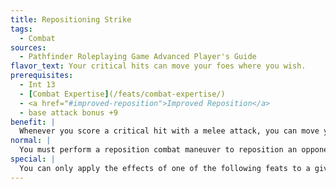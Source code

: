 ```yaml
---
title: Repositioning Strike
tags:
  - Combat
sources:
  - Pathfinder Roleplaying Game Advanced Player's Guide
flavor_text: Your critical hits can move your foes where you wish.
prerequisites:
  - Int 13
  - [Combat Expertise](/feats/combat-expertise/)
  - <a href="#improved-reposition">Improved Reposition</a>
  - base attack bonus +9
benefit: |
  Whenever you score a critical hit with a melee attack, you can move your opponent, in addition to the normal damage dealt by the attack. If your confirmation roll exceeds your opponent's CMD, you may move your opponent as if from the reposition combat maneuver. This does not provoke an attack of opportunity.
normal: |
  You must perform a reposition combat maneuver to reposition an opponent.
special: |
  You can only apply the effects of one of the following feats to a given critical hit: [Bull Rush Strike](/feats/bull-rush-strike/), [Disarming Strike](/feats/disarming-strike/), [Repositioning Strike](/feats/repositioning-strike/), [Sundering Strike](/feats/sundering-strike/), or [Tripping Strike](/feats/tripping-strike/). You may choose to use this feat after you make your confirmation roll.
---
```


